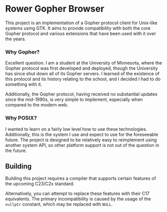 # Rower Gopher Browser
This project is an implementation of a Gopher protocol client for Unix-like systems using GTK. It aims to provide compatibility with both the core Gopher protocol and various extensions that have been used with it over the years.

### Why Gopher?
Excellent question. I am a student at the University of Minnesota, where the Gopher protocol was first developed and deployed, though the University has since shut down all of its Gopher servers. I learned of the existence of this protocol and its history relating to the school, and I decided I had to do something with it.

Additionally, the Gopher protocol, having received no substantial updates since the mid-1990s, is very simple to implement, especially when compared to the modern web.

### Why POSIX?
I wanted to learn on a fairly low level how to use these technologies. Additionally, this is the system I use and expect to use for the foreseeable future. The project is designed to be relatively easy to reimplement using another system API, so other platform support is not out of the question in the future.

## Building
Building this project requires a compiler that supports certain features of the upcoming C23/C2x standard.

Alternatively, you can attempt to replace these features with their C17 equivalents. The primary incompatibility is caused by the usage of the `nullptr` constant, which may be replaced with `NULL`.